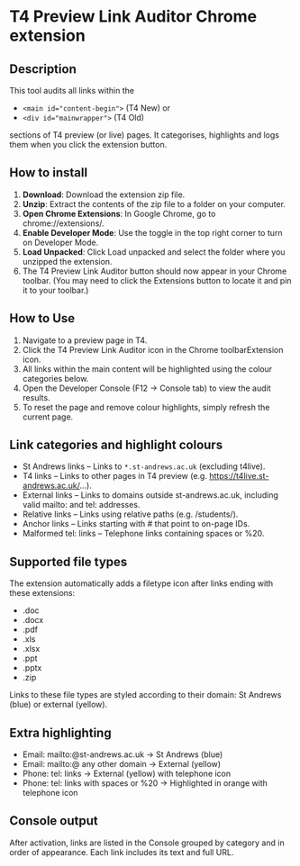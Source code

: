 # T4 Preview Link Auditor Chrome extension

## Description

This tool audits all links within the

* `<main id="content-begin">` (T4 New) or
* `<div id="mainwrapper">` (T4 Old)

sections of T4 preview (or live) pages. It categorises, highlights and logs them when you click the extension button.

## How to install

1. **Download**: Download the extension zip file.
2. **Unzip**: Extract the contents of the zip file to a folder on your computer.
3. **Open Chrome Extensions**: In Google Chrome, go to chrome://extensions/.
4. **Enable Developer Mode**: Use the toggle in the top right corner to turn on Developer Mode.
5. **Load Unpacked**: Click Load unpacked and select the folder where you unzipped the extension.
6. The T4 Preview Link Auditor button should now appear in your Chrome toolbar. (You may need to click the Extensions button to locate it and pin it to your toolbar.)

## How to Use

1. Navigate to a preview page in T4.
2. Click the T4 Preview Link Auditor icon in the Chrome toolbarExtension icon.
3. All links within the main content will be highlighted using the colour categories below.
4. Open the Developer Console (F12 → Console tab) to view the audit results.
5. To reset the page and remove colour highlights, simply refresh the current page.

## Link categories and highlight colours

* St Andrews links – Links to `*.st-andrews.ac.uk` (excluding t4live).
* T4 links – Links to other pages in T4 preview (e.g. https://t4live.st-andrews.ac.uk/...).
* External links – Links to domains outside st-andrews.ac.uk, including valid mailto: and tel: addresses.
* Relative links – Links using relative paths (e.g. /students/).
* Anchor links – Links starting with # that point to on-page IDs.
* Malformed tel: links – Telephone links containing spaces or %20.

## Supported file types

The extension automatically adds a filetype icon after links ending with these extensions:

* .doc
* .docx
* .pdf
* .xls
* .xlsx
* .ppt
* .pptx
* .zip

Links to these file types are styled according to their domain: St Andrews (blue) or external (yellow).

## Extra highlighting

* Email: mailto:@st-andrews.ac.uk → St Andrews (blue)
* Email: mailto:@ any other domain → External (yellow)
* Phone: tel: links → External (yellow) with telephone icon
* Phone: tel: links with spaces or %20 → Highlighted in orange with telephone icon

## Console output

After activation, links are listed in the Console grouped by category and in order of appearance. Each link includes its text and full URL.
